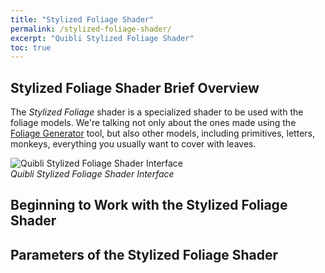 ```yaml
---
title: "Stylized Foliage Shader"
permalink: /stylized-foliage-shader/
excerpt: "Quibli Stylized Foliage Shader"
toc: true
---
```



## Stylized Foliage Shader Brief Overview

The _Stylized Foliage_ shader is a specialized shader to be used with the foliage models. We're talking not only about the ones made using the [Foliage Generator](../foliage-generator) tool, but also other models, including primitives, letters, monkeys, everything you usually want to cover with leaves.  


![Quibli Stylized Foliage Shader Interface](/quibli-doc/assets/images/manual_images/quibli_stylized_foliage_shader_interface.png)  
*Quibli Stylized Foliage Shader Interface*


## Beginning to Work with the Stylized Foliage Shader



## Parameters of the Stylized Foliage Shader